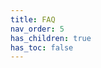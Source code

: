 ```yaml
---
title: FAQ
nav_order: 5
has_children: true
has_toc: false
---
```


<script> window.location.href = "/wtnc/faq/general"; </script>
